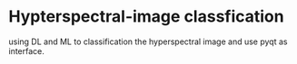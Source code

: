# Hypterspectral-image classfication
using DL and ML to classification the hyperspectral image and use pyqt as interface.
